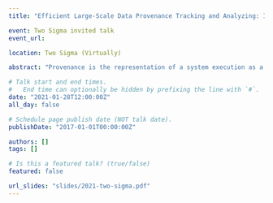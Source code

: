 ```yaml
---
title: "Efficient Large-Scale Data Provenance Tracking and Analyzing: Intrusion Detection"

event: Two Sigma invited talk
event_url:

location: Two Sigma (Virtually)

abstract: "Provenance is the representation of a system execution as a directed acyclic graph. Those graphs, representing the execution of an entire system from initialization to shut down, can be comprised of millions of graph elements. After  a general introduction to the field of data provenance, it will present my recent work on the development of a provenance-based intrusion detection system. The system spans the entire software stack  from the kernel-level capture mechanism to the algorithm used to perform intrusion detection. This talk is based on papers published at ACM CCS, NDSS and USENIX Security. I will be available after the talk for further technical discussions."

# Talk start and end times.
#   End time can optionally be hidden by prefixing the line with `#`.
date: "2021-01-28T12:00:00Z"
all_day: false

# Schedule page publish date (NOT talk date).
publishDate: "2017-01-01T00:00:00Z"

authors: []
tags: []

# Is this a featured talk? (true/false)
featured: false

url_slides: "slides/2021-two-sigma.pdf"
---
```

